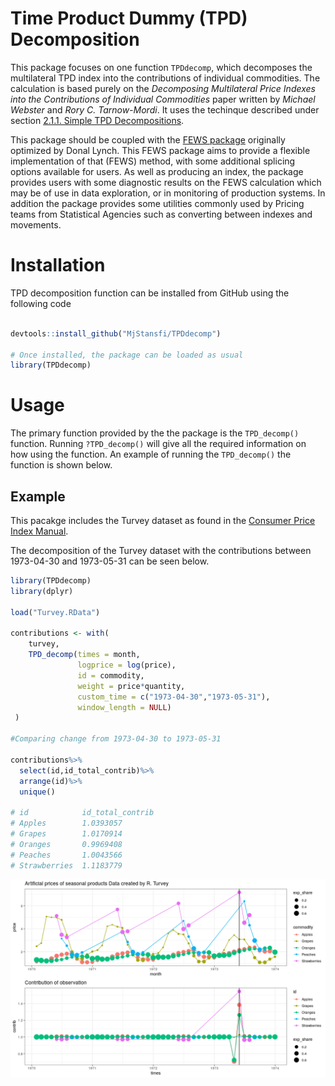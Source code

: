 
  Time Product Dummy (TPD) Decomposition
====

This package focuses on one function `TPDdecomp`, which decomposes the multilateral TPD index into the contributions of individual commodities. The calculation is based purely on the *Decomposing Multilateral Price Indexes into the Contributions of Individual Commodities* paper written by *Michael Webster* and *Rory C. Tarnow-Mordi*. It uses the techinque 
described under section [2.1.1. Simple TPD Decompositions](https://www.researchgate.net/publication/333875150_Decomposing_Multilateral_Price_Indexes_into_the_Contributions_of_Individual_Commodities).

This package should be coupled with the [FEWS package](https://github.com/MjStansfi/FEWS_package) originally optimized by Donal Lynch. This FEWS package aims to provide a flexible implementation of that (FEWS) method, with some additional splicing options available for users. As well as producing an index, the package provides users with some diagnostic results on the FEWS calculation which may be of use in data exploration, or in monitoring of production systems. In addition the package provides some utilities commonly used by Pricing teams from Statistical Agencies such as converting between indexes and movements.

Installation
============

  TPD decomposition function can be installed from GitHub using the following code

``` r

devtools::install_github("MjStansfi/TPDdecomp")

# Once installed, the package can be loaded as usual
library(TPDdecomp)
```

Usage
=====

The primary function provided by the the package is the `TPD_decomp()` function. Running `?TPD_decomp()` will give all the required information on how using the function. An example of running the `TPD_decomp()` the function is shown below.


Example
-------

This pacakge includes the Turvey dataset as found in the [Consumer Price Index Manual](https://www.ilo.org/wcmsp5/groups/public/---dgreports/---stat/documents/presentation/wcms_331153.pdf).


The decomposition of the Turvey dataset with the contributions between 1973-04-30 and 1973-05-31 can be seen below.

``` r
library(TPDdecomp)
library(dplyr)

load("Turvey.RData")

contributions <- with(
    turvey,
    TPD_decomp(times = month,
               logprice = log(price),
               id = commodity,
               weight = price*quantity,
               custom_time = c("1973-04-30","1973-05-31"),
               window_length = NULL)
 )

#Comparing change from 1973-04-30 to 1973-05-31 

contributions%>%
  select(id,id_total_contrib)%>%
  arrange(id)%>%
  unique()
  
# id            id_total_contrib
# Apples        1.0393057
# Grapes        1.0170914
# Oranges       0.9969408
# Peaches       1.0043566
# Strawberries  1.1183779
```
![](img/contribution.png)
